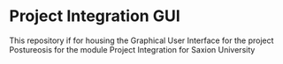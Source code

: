 # Project Integration GUI

This repository if for housing the Graphical User Interface for the project Postureosis for the module Project Integration for Saxion University 
